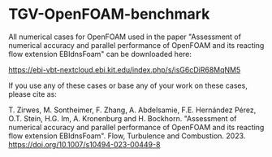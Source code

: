 # TGV-OpenFOAM-benchmark

All numerical cases for OpenFOAM used in the paper "Assessment of numerical accuracy and parallel performance of OpenFOAM and its reacting flow extension EBIdnsFoam" can be downloaded here:

https://ebi-vbt-nextcloud.ebi.kit.edu/index.php/s/isG6cDiR68MqNM5

If you use any of these cases or base any of your work on these cases, please cite as:

T. Zirwes, M. Sontheimer, F. Zhang, A. Abdelsamie, F.E. Hernández Pérez, O.T. Stein, H.G. Im, A. Kronenburg and H. Bockhorn. "Assessment of numerical accuracy and parallel performance of OpenFOAM and its reacting flow extension EBIdnsFoam". Flow, Turbulence and Combustion. 2023. https://doi.org/10.1007/s10494-023-00449-8

